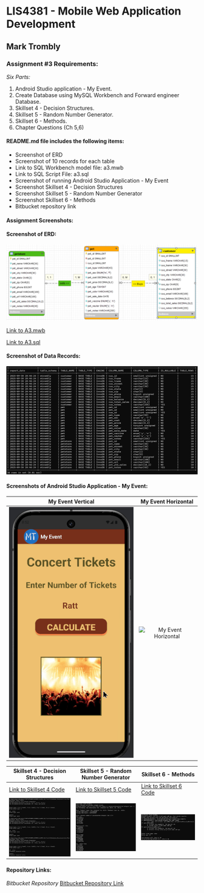 # LIS4381 - Mobile Web Application Development

## Mark Trombly

### Assignment #3 Requirements:

*Six Parts:*

1. Android Studio application - My Event.
2. Create Database using MySQL Workbench and Forward engineer Database.
2. Skillset 4 - Decision Structures.
3. Skillset 5 - Random Number Generator.
4. Skillset 6 - Methods.
5. Chapter Questions (Ch 5,6)

#### README.md file includes the following items:

* Screenshot of ERD
* Screenshot of 10 records for each table
* Link to SQL Workbench model file: a3.mwb
* Link to SQL Script File: a3.sql
* Screenshot of running Android Studio Application -  My Event
* Screenshot Skillset 4 - Decision Structures
* Screenshot Skillset 5 - Random Number Generator
* Screenshot Skillset 6 - Methods
* Bitbucket repository link

#### Assignment Screenshots:

#### Screenshot of ERD:

![Screenshot of ERD](img/a3_erd.png "Link to ERD")

[Link to A3.mwb](docs/a3.mwb "Link to A3.mwb")

[Link to A3.sql](docs/a3.sql "Link to A3.sql")

#### Screenshot of Data Records:

![Screenshot of Data Records](img/a3_data.png "Screenshot of Data Records")

#### Screenshots of Android Studio Application - My Event:

| My Event Vertical                                                                    |  My Event Horizontal                                                             |
| :----------------------------------------------------------------------------------: | :------------------------------------------------------------------------------: |
| ![My Event Vertical](img/my_event.gif "Android Application My Event Vertical image") | ![My Event Horizontal](img/my_event_h.gif "Android Application My Event Horizontal image") |



|Skillset 4 - Decision Structures|Skillset 5 - Random Number Generator|Skillset 6 - Methods|
|--------|--------|--------|
|[Link to Skillset 4 Code](../skillsets/4_Decision_Structures/ "Link to Skillset 4 Code")|[Link to Skillset 5 Code](../skillsets/5_Random_Number_Generator/ "Link to Skillset 5 Code")|[Link to Skillset 6 Code](../skillsets/6_Methods/ "Link to Skillset 6 Code") 
|![Skillset 4 Decision Structures](img/decisionstructures.png "Skillset 4 Decision Structures")|![Skillset 5 Random Number Generator](img/randomnumgenerator.png "Skillset 5 Random Number Generator")|![Skillset 6](img/methods.png "Skillset 6 Methods")|

#### Repository Links:

*Bitbucket Repository*
[Bitbucket Repository Link](https://bitbucket.org/marktrombly/lis4381/src/master/ "Bitbucket Repository Link")